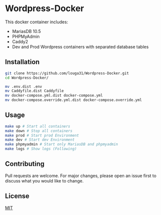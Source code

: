# Wordpress-Docker

This docker container includes:

- MariasDB 10.5
- PHPMyAdmin
- Caddy2
- Dev and Prod Wordpress containers with separated database tables

## Installation

```bash
git clone https://github.com/louga31/Wordpress-Docker.git
cd Wordpress-Docker/

mv .env.dist .env
mv Caddyfile.dist Caddyfile
mv docker-compose.yml.dist docker-compose.yml
mv docker-compose.override.yml.dist docker-compose.override.yml
```

## Usage

```bash
make up # Start all containers
make down # Stop all containers
make prod # Start prod Environment
make dev # Start dev Environment
make phpmyadmin # Start only MariasDB and phpmyadmin
make logs # Show logs (Following)
```

## Contributing
Pull requests are welcome. For major changes, please open an issue first to discuss what you would like to change.

## License
[MIT](https://choosealicense.com/licenses/mit/)